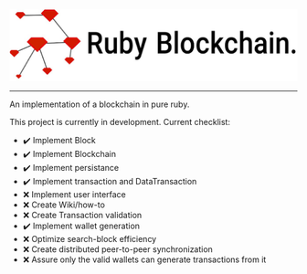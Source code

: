 ![Ruby Blockchain](ruby-blockchain.jpg)

---

An implementation of a blockchain in pure ruby.

This project is currently in development. Current checklist:

+ ✔️ Implement Block
+ ✔️ Implement Blockchain
+ ✔️ Implement persistance
+ ✔️ Implement transaction and DataTransaction
+ ❌ Implement user interface
+ ❌ Create Wiki/how-to
+ ❌ Create Transaction validation
+ ✔️ Implement wallet generation
+ ❌ Optimize search-block efficiency
+ ❌ Create distributed peer-to-peer synchronization
+ ❌ Assure only the valid wallets can generate transactions from it
